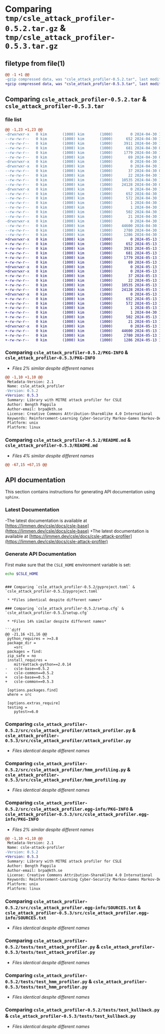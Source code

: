# Comparing `tmp/csle_attack_profiler-0.5.2.tar.gz` & `tmp/csle_attack_profiler-0.5.3.tar.gz`

## filetype from file(1)

```diff
@@ -1 +1 @@
-gzip compressed data, was "csle_attack_profiler-0.5.2.tar", last modified: Tue Apr 30 10:51:12 2024, max compression
+gzip compressed data, was "csle_attack_profiler-0.5.3.tar", last modified: Mon May 13 17:21:15 2024, max compression
```

## Comparing `csle_attack_profiler-0.5.2.tar` & `csle_attack_profiler-0.5.3.tar`

### file list

```diff
@@ -1,23 +1,23 @@
-drwxrwxr-x   0 kim       (1000) kim       (1000)        0 2024-04-30 10:51:12.399118 csle_attack_profiler-0.5.2/
--rw-rw-r--   0 kim       (1000) kim       (1000)      652 2024-04-30 10:51:12.399118 csle_attack_profiler-0.5.2/PKG-INFO
--rw-rw-r--   0 kim       (1000) kim       (1000)     3911 2024-04-30 10:35:50.000000 csle_attack_profiler-0.5.2/README.md
--rw-rw-r--   0 kim       (1000) kim       (1000)      681 2024-04-30 09:37:32.000000 csle_attack_profiler-0.5.2/pyproject.toml
--rw-rw-r--   0 kim       (1000) kim       (1000)     1779 2024-04-30 10:51:12.399118 csle_attack_profiler-0.5.2/setup.cfg
--rw-rw-r--   0 kim       (1000) kim       (1000)       69 2024-04-30 09:37:32.000000 csle_attack_profiler-0.5.2/setup.py
-drwxrwxr-x   0 kim       (1000) kim       (1000)        0 2024-04-30 10:51:12.395118 csle_attack_profiler-0.5.2/src/
-drwxrwxr-x   0 kim       (1000) kim       (1000)        0 2024-04-30 10:51:12.395118 csle_attack_profiler-0.5.2/src/csle_attack_profiler/
--rw-rw-r--   0 kim       (1000) kim       (1000)       37 2024-04-30 09:37:32.000000 csle_attack_profiler-0.5.2/src/csle_attack_profiler/__init__.py
--rw-rw-r--   0 kim       (1000) kim       (1000)       22 2024-04-30 10:49:10.000000 csle_attack_profiler-0.5.2/src/csle_attack_profiler/__version__.py
--rw-rw-r--   0 kim       (1000) kim       (1000)    10535 2024-04-30 10:08:07.000000 csle_attack_profiler-0.5.2/src/csle_attack_profiler/attack_profiler.py
--rw-rw-r--   0 kim       (1000) kim       (1000)    24128 2024-04-30 09:44:49.000000 csle_attack_profiler-0.5.2/src/csle_attack_profiler/hmm_profiling.py
-drwxrwxr-x   0 kim       (1000) kim       (1000)        0 2024-04-30 10:51:12.399118 csle_attack_profiler-0.5.2/src/csle_attack_profiler.egg-info/
--rw-rw-r--   0 kim       (1000) kim       (1000)      652 2024-04-30 10:51:12.000000 csle_attack_profiler-0.5.2/src/csle_attack_profiler.egg-info/PKG-INFO
--rw-rw-r--   0 kim       (1000) kim       (1000)      572 2024-04-30 10:51:12.000000 csle_attack_profiler-0.5.2/src/csle_attack_profiler.egg-info/SOURCES.txt
--rw-rw-r--   0 kim       (1000) kim       (1000)        1 2024-04-30 10:51:12.000000 csle_attack_profiler-0.5.2/src/csle_attack_profiler.egg-info/dependency_links.txt
--rw-rw-r--   0 kim       (1000) kim       (1000)        1 2024-04-30 10:51:12.000000 csle_attack_profiler-0.5.2/src/csle_attack_profiler.egg-info/not-zip-safe
--rw-rw-r--   0 kim       (1000) kim       (1000)      502 2024-04-30 10:51:12.000000 csle_attack_profiler-0.5.2/src/csle_attack_profiler.egg-info/requires.txt
--rw-rw-r--   0 kim       (1000) kim       (1000)       21 2024-04-30 10:51:12.000000 csle_attack_profiler-0.5.2/src/csle_attack_profiler.egg-info/top_level.txt
-drwxrwxr-x   0 kim       (1000) kim       (1000)        0 2024-04-30 10:51:12.399118 csle_attack_profiler-0.5.2/tests/
--rw-rw-r--   0 kim       (1000) kim       (1000)    44600 2024-04-30 10:47:04.000000 csle_attack_profiler-0.5.2/tests/test_attack_profiler.py
--rw-rw-r--   0 kim       (1000) kim       (1000)     2780 2024-04-30 10:47:26.000000 csle_attack_profiler-0.5.2/tests/test_hmm_profiler.py
--rw-rw-r--   0 kim       (1000) kim       (1000)     1286 2024-04-30 10:44:25.000000 csle_attack_profiler-0.5.2/tests/test_kullback.py
+drwxrwxr-x   0 kim       (1000) kim       (1000)        0 2024-05-13 17:21:15.971079 csle_attack_profiler-0.5.3/
+-rw-rw-r--   0 kim       (1000) kim       (1000)      652 2024-05-13 17:21:15.971079 csle_attack_profiler-0.5.3/PKG-INFO
+-rw-rw-r--   0 kim       (1000) kim       (1000)     3933 2024-05-13 17:10:17.000000 csle_attack_profiler-0.5.3/README.md
+-rw-rw-r--   0 kim       (1000) kim       (1000)      681 2024-05-13 17:10:17.000000 csle_attack_profiler-0.5.3/pyproject.toml
+-rw-rw-r--   0 kim       (1000) kim       (1000)     1779 2024-05-13 17:21:15.971079 csle_attack_profiler-0.5.3/setup.cfg
+-rw-rw-r--   0 kim       (1000) kim       (1000)       69 2024-05-13 17:10:17.000000 csle_attack_profiler-0.5.3/setup.py
+drwxrwxr-x   0 kim       (1000) kim       (1000)        0 2024-05-13 17:21:15.967079 csle_attack_profiler-0.5.3/src/
+drwxrwxr-x   0 kim       (1000) kim       (1000)        0 2024-05-13 17:21:15.971079 csle_attack_profiler-0.5.3/src/csle_attack_profiler/
+-rw-rw-r--   0 kim       (1000) kim       (1000)       37 2024-05-13 17:10:17.000000 csle_attack_profiler-0.5.3/src/csle_attack_profiler/__init__.py
+-rw-rw-r--   0 kim       (1000) kim       (1000)       22 2024-05-13 17:19:17.000000 csle_attack_profiler-0.5.3/src/csle_attack_profiler/__version__.py
+-rw-rw-r--   0 kim       (1000) kim       (1000)    10535 2024-05-13 17:10:17.000000 csle_attack_profiler-0.5.3/src/csle_attack_profiler/attack_profiler.py
+-rw-rw-r--   0 kim       (1000) kim       (1000)    24128 2024-05-13 17:10:17.000000 csle_attack_profiler-0.5.3/src/csle_attack_profiler/hmm_profiling.py
+drwxrwxr-x   0 kim       (1000) kim       (1000)        0 2024-05-13 17:21:15.971079 csle_attack_profiler-0.5.3/src/csle_attack_profiler.egg-info/
+-rw-rw-r--   0 kim       (1000) kim       (1000)      652 2024-05-13 17:21:15.000000 csle_attack_profiler-0.5.3/src/csle_attack_profiler.egg-info/PKG-INFO
+-rw-rw-r--   0 kim       (1000) kim       (1000)      572 2024-05-13 17:21:15.000000 csle_attack_profiler-0.5.3/src/csle_attack_profiler.egg-info/SOURCES.txt
+-rw-rw-r--   0 kim       (1000) kim       (1000)        1 2024-05-13 17:21:15.000000 csle_attack_profiler-0.5.3/src/csle_attack_profiler.egg-info/dependency_links.txt
+-rw-rw-r--   0 kim       (1000) kim       (1000)        1 2024-04-30 10:51:12.000000 csle_attack_profiler-0.5.3/src/csle_attack_profiler.egg-info/not-zip-safe
+-rw-rw-r--   0 kim       (1000) kim       (1000)      502 2024-05-13 17:21:15.000000 csle_attack_profiler-0.5.3/src/csle_attack_profiler.egg-info/requires.txt
+-rw-rw-r--   0 kim       (1000) kim       (1000)       21 2024-05-13 17:21:15.000000 csle_attack_profiler-0.5.3/src/csle_attack_profiler.egg-info/top_level.txt
+drwxrwxr-x   0 kim       (1000) kim       (1000)        0 2024-05-13 17:21:15.971079 csle_attack_profiler-0.5.3/tests/
+-rw-rw-r--   0 kim       (1000) kim       (1000)    44600 2024-05-13 17:10:17.000000 csle_attack_profiler-0.5.3/tests/test_attack_profiler.py
+-rw-rw-r--   0 kim       (1000) kim       (1000)     2780 2024-05-13 17:10:17.000000 csle_attack_profiler-0.5.3/tests/test_hmm_profiler.py
+-rw-rw-r--   0 kim       (1000) kim       (1000)     1286 2024-05-13 17:10:17.000000 csle_attack_profiler-0.5.3/tests/test_kullback.py
```

### Comparing `csle_attack_profiler-0.5.2/PKG-INFO` & `csle_attack_profiler-0.5.3/PKG-INFO`

 * *Files 2% similar despite different names*

```diff
@@ -1,10 +1,10 @@
 Metadata-Version: 2.1
 Name: csle_attack_profiler
-Version: 0.5.2
+Version: 0.5.3
 Summary: Library with MITRE attack profiler for CSLE
 Author: Bength Pappila
 Author-email: brpa@kth.se
 License: Creative Commons Attribution-ShareAlike 4.0 International
 Keywords: Reinforcement-Learning Cyber-Security Markov-Games Markov-Decision-Processes
 Platform: unix
 Platform: linux
```

### Comparing `csle_attack_profiler-0.5.2/README.md` & `csle_attack_profiler-0.5.3/README.md`

 * *Files 4% similar despite different names*

```diff
@@ -67,15 +67,15 @@
 ```
 ## API documentation
 
 This section contains instructions for generating API documentation using `sphinx`.
 
 ### Latest Documentation
 
-The latest documentation is available at [https://limmen.dev/csle/docs/csle-base](https://limmen.dev/csle/docs/csle-base)
+The latest documentation is available at [https://limmen.dev/csle/docs/csle-attack-profiler](https://limmen.dev/csle/docs/csle-attack-profiler)
 
 ### Generate API Documentation
 
 First make sure that the `CSLE_HOME` environment variable is set:
 ```bash
 echo $CSLE_HOME
 ```
```

### Comparing `csle_attack_profiler-0.5.2/pyproject.toml` & `csle_attack_profiler-0.5.3/pyproject.toml`

 * *Files identical despite different names*

### Comparing `csle_attack_profiler-0.5.2/setup.cfg` & `csle_attack_profiler-0.5.3/setup.cfg`

 * *Files 14% similar despite different names*

```diff
@@ -21,16 +21,16 @@
 python_requires = >=3.8
 package_dir = 
 	=src
 packages = find:
 zip_safe = no
 install_requires = 
 	mitreattack-python==2.0.14
-	csle-base==0.5.2
-	csle-common==0.5.2
+	csle-base==0.5.3
+	csle-common==0.5.3
 
 [options.packages.find]
 where = src
 
 [options.extras_require]
 testing = 
 	pytest>=6.0
```

### Comparing `csle_attack_profiler-0.5.2/src/csle_attack_profiler/attack_profiler.py` & `csle_attack_profiler-0.5.3/src/csle_attack_profiler/attack_profiler.py`

 * *Files identical despite different names*

### Comparing `csle_attack_profiler-0.5.2/src/csle_attack_profiler/hmm_profiling.py` & `csle_attack_profiler-0.5.3/src/csle_attack_profiler/hmm_profiling.py`

 * *Files identical despite different names*

### Comparing `csle_attack_profiler-0.5.2/src/csle_attack_profiler.egg-info/PKG-INFO` & `csle_attack_profiler-0.5.3/src/csle_attack_profiler.egg-info/PKG-INFO`

 * *Files 2% similar despite different names*

```diff
@@ -1,10 +1,10 @@
 Metadata-Version: 2.1
 Name: csle-attack-profiler
-Version: 0.5.2
+Version: 0.5.3
 Summary: Library with MITRE attack profiler for CSLE
 Author: Bength Pappila
 Author-email: brpa@kth.se
 License: Creative Commons Attribution-ShareAlike 4.0 International
 Keywords: Reinforcement-Learning Cyber-Security Markov-Games Markov-Decision-Processes
 Platform: unix
 Platform: linux
```

### Comparing `csle_attack_profiler-0.5.2/src/csle_attack_profiler.egg-info/SOURCES.txt` & `csle_attack_profiler-0.5.3/src/csle_attack_profiler.egg-info/SOURCES.txt`

 * *Files identical despite different names*

### Comparing `csle_attack_profiler-0.5.2/tests/test_attack_profiler.py` & `csle_attack_profiler-0.5.3/tests/test_attack_profiler.py`

 * *Files identical despite different names*

### Comparing `csle_attack_profiler-0.5.2/tests/test_hmm_profiler.py` & `csle_attack_profiler-0.5.3/tests/test_hmm_profiler.py`

 * *Files identical despite different names*

### Comparing `csle_attack_profiler-0.5.2/tests/test_kullback.py` & `csle_attack_profiler-0.5.3/tests/test_kullback.py`

 * *Files identical despite different names*

